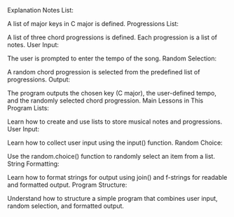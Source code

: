 Explanation
Notes List:

A list of major keys in C major is defined.
Progressions List:

A list of three chord progressions is defined. Each progression is a list of notes.
User Input:

The user is prompted to enter the tempo of the song.
Random Selection:

A random chord progression is selected from the predefined list of progressions.
Output:

The program outputs the chosen key (C major), the user-defined tempo, and the randomly selected chord progression.
Main Lessons in This Program
Lists:

Learn how to create and use lists to store musical notes and progressions.
User Input:

Learn how to collect user input using the input() function.
Random Choice:

Use the random.choice() function to randomly select an item from a list.
String Formatting:

Learn how to format strings for output using join() and f-strings for readable and formatted output.
Program Structure:

Understand how to structure a simple program that combines user input, random selection, and formatted output.







